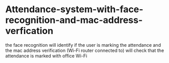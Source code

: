 # Attendance-system-with-face-recognition-and-mac-address-verfication
the face recognition will identify if the user is marking the attendance and the mac address verification (Wi-Fi router connected to) will check that the attendance is marked with office Wi-Fi
